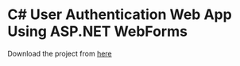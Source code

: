 # C# User Authentication Web App Using ASP.NET WebForms

Download the project from [here](UserAuth1.zip)